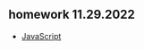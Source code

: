 ## homework 11.29.2022

- [JavaScript](https://github.com/sl101/TEL-RAN_Algorithms/tree/main/homeworks/11.29.2022/)
